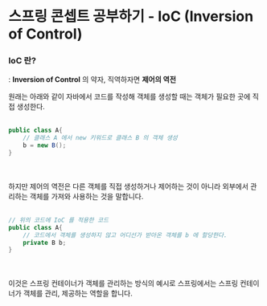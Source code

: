 # 스프링 콘셉트 공부하기 - IoC (Inversion of Control)

### IoC 란?
: **Inversion of Control** 의 약자, 직역하자면 **제어의 역전**

원래는 아래와 같이 자바에서 코드를 작성해 객체를 생성할 때는 객체가 필요한 곳에 직접 생성한다.
<br><br>
```java
public class A{
    // 클래스 A 에서 new 키워드로 클래스 B 의 객체 생성
    b = new B();
}
```
<br><br>
하지만 제어의 역전은 다른 객체를 직접 생성하거나 제어하는 것이 아니라 외부에서 관리하는 객체를 가져와 사용하는 것을 말합니다.
<br><br>
```java
// 위의 코드에 IoC 를 적용한 코드
public class A{
    // 코드에서 객체를 생성하지 않고 어디선가 받아온 객체를 b 에 할당한다.
    private B b;
}
```
<br><br>
이것은 스프링 컨테이너가 객체를 관리하는 방식의 예시로 스프링에서는 스프링 컨테이너가 객체를 관리, 제공하는 역할을 합니다.
